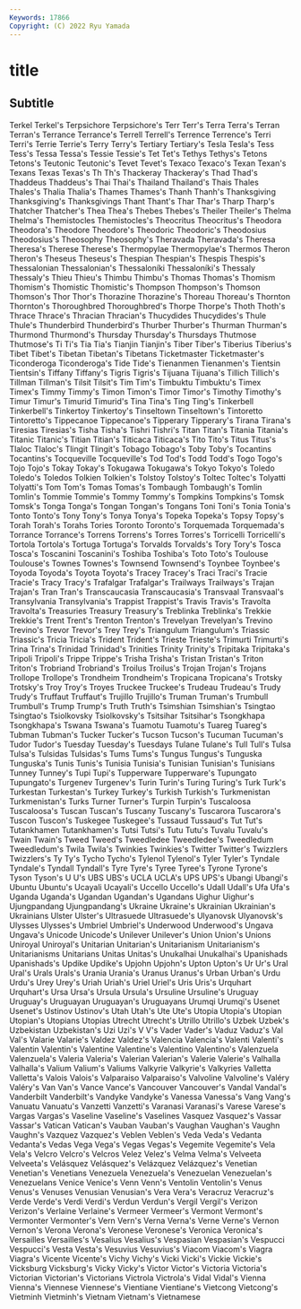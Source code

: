 ```yaml
---
Keywords: 17866
Copyright: (C) 2022 Ryu Yamada
---
```



# title

## Subtitle
Terkel Terkel's Terpsichore Terpsichore's Terr Terr's Terra Terra's Terran
Terran's Terrance Terrance's Terrell Terrell's Terrence Terrence's Terri Terri's Terrie
Terrie's Terry Terry's Tertiary Tertiary's Tesla Tesla's Tess Tess's Tessa
Tessa's Tessie Tessie's Tet Tet's Tethys Tethys's Tetons Tetons's Teutonic
Teutonic's Tevet Tevet's Texaco Texaco's Texan Texan's Texans Texas Texas's
Th Th's Thackeray Thackeray's Thad Thad's Thaddeus Thaddeus's Thai Thai's
Thailand Thailand's Thais Thales Thales's Thalia Thalia's Thames Thames's Thanh
Thanh's Thanksgiving Thanksgiving's Thanksgivings Thant Thant's Thar Thar's Tharp Tharp's
Thatcher Thatcher's Thea Thea's Thebes Thebes's Theiler Theiler's Thelma Thelma's
Themistocles Themistocles's Theocritus Theocritus's Theodora Theodora's Theodore Theodore's Theodoric Theodoric's
Theodosius Theodosius's Theosophy Theosophy's Theravada Theravada's Theresa Theresa's Therese Therese's
Thermopylae Thermopylae's Thermos Theron Theron's Theseus Theseus's Thespian Thespian's Thespis
Thespis's Thessalonian Thessalonian's Thessaloníki Thessaloníki's Thessaly Thessaly's Thieu Thieu's Thimbu
Thimbu's Thomas Thomas's Thomism Thomism's Thomistic Thomistic's Thompson Thompson's Thomson
Thomson's Thor Thor's Thorazine Thorazine's Thoreau Thoreau's Thornton Thornton's Thoroughbred
Thoroughbred's Thorpe Thorpe's Thoth Thoth's Thrace Thrace's Thracian Thracian's Thucydides
Thucydides's Thule Thule's Thunderbird Thunderbird's Thurber Thurber's Thurman Thurman's Thurmond
Thurmond's Thursday Thursday's Thursdays Thutmose Thutmose's Ti Ti's Tia Tia's
Tianjin Tianjin's Tiber Tiber's Tiberius Tiberius's Tibet Tibet's Tibetan Tibetan's
Tibetans Ticketmaster Ticketmaster's Ticonderoga Ticonderoga's Tide Tide's Tienanmen Tienanmen's Tientsin
Tientsin's Tiffany Tiffany's Tigris Tigris's Tijuana Tijuana's Tillich Tillich's Tillman
Tillman's Tilsit Tilsit's Tim Tim's Timbuktu Timbuktu's Timex Timex's Timmy
Timmy's Timon Timon's Timor Timor's Timothy Timothy's Timur Timur's Timurid
Timurid's Tina Tina's Ting Ting's Tinkerbell Tinkerbell's Tinkertoy Tinkertoy's Tinseltown
Tinseltown's Tintoretto Tintoretto's Tippecanoe Tippecanoe's Tipperary Tipperary's Tirana Tirana's Tiresias
Tiresias's Tisha Tisha's Tishri Tishri's Titan Titan's Titania Titania's Titanic
Titanic's Titian Titian's Titicaca Titicaca's Tito Tito's Titus Titus's Tlaloc
Tlaloc's Tlingit Tlingit's Tobago Tobago's Toby Toby's Tocantins Tocantins's Tocqueville
Tocqueville's Tod Tod's Todd Todd's Togo Togo's Tojo Tojo's Tokay
Tokay's Tokugawa Tokugawa's Tokyo Tokyo's Toledo Toledo's Toledos Tolkien Tolkien's
Tolstoy Tolstoy's Toltec Toltec's Tolyatti Tolyatti's Tom Tom's Tomas Tomas's
Tombaugh Tombaugh's Tomlin Tomlin's Tommie Tommie's Tommy Tommy's Tompkins Tompkins's
Tomsk Tomsk's Tonga Tonga's Tongan Tongan's Tongans Toni Toni's Tonia
Tonia's Tonto Tonto's Tony Tony's Tonya Tonya's Topeka Topeka's Topsy
Topsy's Torah Torah's Torahs Tories Toronto Toronto's Torquemada Torquemada's Torrance
Torrance's Torrens Torrens's Torres Torres's Torricelli Torricelli's Tortola Tortola's Tortuga
Tortuga's Torvalds Torvalds's Tory Tory's Tosca Tosca's Toscanini Toscanini's Toshiba
Toshiba's Toto Toto's Toulouse Toulouse's Townes Townes's Townsend Townsend's Toynbee
Toynbee's Toyoda Toyoda's Toyota Toyota's Tracey Tracey's Traci Traci's Tracie
Tracie's Tracy Tracy's Trafalgar Trafalgar's Trailways Trailways's Trajan Trajan's Tran
Tran's Transcaucasia Transcaucasia's Transvaal Transvaal's Transylvania Transylvania's Trappist Trappist's Travis
Travis's Travolta Travolta's Treasuries Treasury Treasury's Treblinka Treblinka's Trekkie Trekkie's
Trent Trent's Trenton Trenton's Trevelyan Trevelyan's Trevino Trevino's Trevor Trevor's
Trey Trey's Triangulum Triangulum's Triassic Triassic's Tricia Tricia's Trident Trident's
Trieste Trieste's Trimurti Trimurti's Trina Trina's Trinidad Trinidad's Trinities Trinity
Trinity's Tripitaka Tripitaka's Tripoli Tripoli's Trippe Trippe's Trisha Trisha's Tristan
Tristan's Triton Triton's Trobriand Trobriand's Troilus Troilus's Trojan Trojan's Trojans
Trollope Trollope's Trondheim Trondheim's Tropicana Tropicana's Trotsky Trotsky's Troy Troy's
Troyes Truckee Truckee's Trudeau Trudeau's Trudy Trudy's Truffaut Truffaut's Trujillo
Trujillo's Truman Truman's Trumbull Trumbull's Trump Trump's Truth Truth's Tsimshian
Tsimshian's Tsingtao Tsingtao's Tsiolkovsky Tsiolkovsky's Tsitsihar Tsitsihar's Tsongkhapa Tsongkhapa's Tswana
Tswana's Tuamotu Tuamotu's Tuareg Tuareg's Tubman Tubman's Tucker Tucker's Tucson
Tucson's Tucuman Tucuman's Tudor Tudor's Tuesday Tuesday's Tuesdays Tulane Tulane's
Tull Tull's Tulsa Tulsa's Tulsidas Tulsidas's Tums Tums's Tungus Tungus's
Tunguska Tunguska's Tunis Tunis's Tunisia Tunisia's Tunisian Tunisian's Tunisians Tunney
Tunney's Tupi Tupi's Tupperware Tupperware's Tupungato Tupungato's Turgenev Turgenev's Turin
Turin's Turing Turing's Turk Turk's Turkestan Turkestan's Turkey Turkey's Turkish
Turkish's Turkmenistan Turkmenistan's Turks Turner Turner's Turpin Turpin's Tuscaloosa Tuscaloosa's
Tuscan Tuscan's Tuscany Tuscany's Tuscarora Tuscarora's Tuscon Tuscon's Tuskegee Tuskegee's
Tussaud Tussaud's Tut Tut's Tutankhamen Tutankhamen's Tutsi Tutsi's Tutu Tutu's
Tuvalu Tuvalu's Twain Twain's Tweed Tweed's Tweedledee Tweedledee's Tweedledum Tweedledum's
Twila Twila's Twinkies Twinkies's Twitter Twitter's Twizzlers Twizzlers's Ty Ty's
Tycho Tycho's Tylenol Tylenol's Tyler Tyler's Tyndale Tyndale's Tyndall Tyndall's
Tyre Tyre's Tyree Tyree's Tyrone Tyrone's Tyson Tyson's U U's
UBS UBS's UCLA UCLA's UPS UPS's Ubangi Ubangi's Ubuntu Ubuntu's
Ucayali Ucayali's Uccello Uccello's Udall Udall's Ufa Ufa's Uganda Uganda's
Ugandan Ugandan's Ugandans Uighur Uighur's Ujungpandang Ujungpandang's Ukraine Ukraine's Ukrainian
Ukrainian's Ukrainians Ulster Ulster's Ultrasuede Ultrasuede's Ulyanovsk Ulyanovsk's Ulysses Ulysses's
Umbriel Umbriel's Underwood Underwood's Ungava Ungava's Unicode Unicode's Unilever Unilever's
Union Union's Unions Uniroyal Uniroyal's Unitarian Unitarian's Unitarianism Unitarianism's Unitarianisms
Unitarians Unitas Unitas's Unukalhai Unukalhai's Upanishads Upanishads's Updike Updike's Upjohn
Upjohn's Upton Upton's Ur Ur's Ural Ural's Urals Urals's Urania
Urania's Uranus Uranus's Urban Urban's Urdu Urdu's Urey Urey's Uriah
Uriah's Uriel Uriel's Uris Uris's Urquhart Urquhart's Ursa Ursa's Ursula
Ursula's Ursuline Ursuline's Uruguay Uruguay's Uruguayan Uruguayan's Uruguayans Urumqi Urumqi's
Usenet Usenet's Ustinov Ustinov's Utah Utah's Ute Ute's Utopia Utopia's
Utopian Utopian's Utopians Utopias Utrecht Utrecht's Utrillo Utrillo's Uzbek Uzbek's
Uzbekistan Uzbekistan's Uzi Uzi's V V's Vader Vader's Vaduz Vaduz's
Val Val's Valarie Valarie's Valdez Valdez's Valencia Valencia's Valenti Valenti's
Valentin Valentin's Valentine Valentine's Valentino Valentino's Valenzuela Valenzuela's Valeria Valeria's
Valerian Valerian's Valerie Valerie's Valhalla Valhalla's Valium Valium's Valiums Valkyrie
Valkyrie's Valkyries Valletta Valletta's Valois Valois's Valparaiso Valparaiso's Valvoline Valvoline's
Valéry Valéry's Van Van's Vance Vance's Vancouver Vancouver's Vandal Vandal's
Vanderbilt Vanderbilt's Vandyke Vandyke's Vanessa Vanessa's Vang Vang's Vanuatu Vanuatu's
Vanzetti Vanzetti's Varanasi Varanasi's Varese Varese's Vargas Vargas's Vaseline Vaseline's
Vaselines Vasquez Vasquez's Vassar Vassar's Vatican Vatican's Vauban Vauban's Vaughan
Vaughan's Vaughn Vaughn's Vazquez Vazquez's Veblen Veblen's Veda Veda's Vedanta
Vedanta's Vedas Vega Vega's Vegas Vegas's Vegemite Vegemite's Vela Vela's
Velcro Velcro's Velcros Velez Velez's Velma Velma's Velveeta Velveeta's Velásquez
Velásquez's Velázquez Velázquez's Venetian Venetian's Venetians Venezuela Venezuela's Venezuelan Venezuelan's
Venezuelans Venice Venice's Venn Venn's Ventolin Ventolin's Venus Venus's Venuses
Venusian Venusian's Vera Vera's Veracruz Veracruz's Verde Verde's Verdi Verdi's
Verdun Verdun's Vergil Vergil's Verizon Verizon's Verlaine Verlaine's Vermeer Vermeer's
Vermont Vermont's Vermonter Vermonter's Vern Vern's Verna Verna's Verne Verne's
Vernon Vernon's Verona Verona's Veronese Veronese's Veronica Veronica's Versailles Versailles's
Vesalius Vesalius's Vespasian Vespasian's Vespucci Vespucci's Vesta Vesta's Vesuvius Vesuvius's
Viacom Viacom's Viagra Viagra's Vicente Vicente's Vichy Vichy's Vicki Vicki's
Vickie Vickie's Vicksburg Vicksburg's Vicky Vicky's Victor Victor's Victoria Victoria's
Victorian Victorian's Victorians Victrola Victrola's Vidal Vidal's Vienna Vienna's Viennese
Viennese's Vientiane Vientiane's Vietcong Vietcong's Vietminh Vietminh's Vietnam Vietnam's Vietnamese
